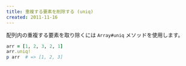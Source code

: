 ```yaml
---
title: 重複する要素を削除する (uniq)
created: 2011-11-16
---
```


配列内の重複する要素を取り除くには `Array#uniq` メソッドを使用します。

```ruby
arr = [1, 2, 3, 2, 1]
arr.uniq!
p arr  # => [1, 2, 3]
```

